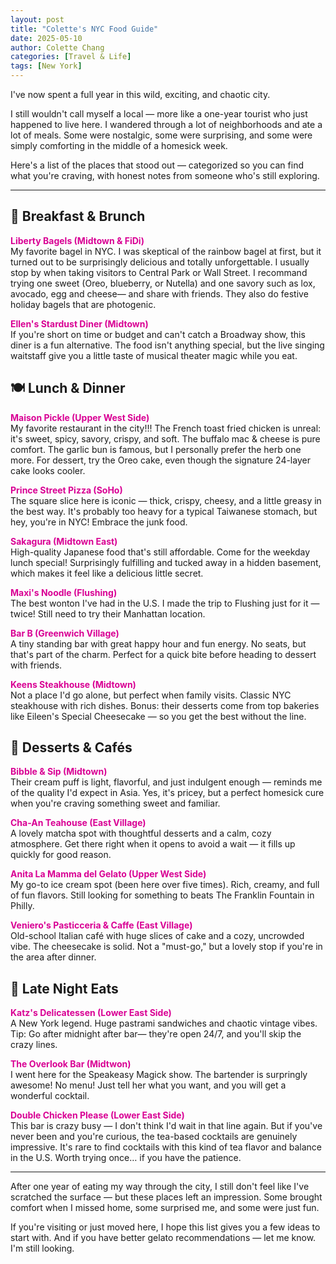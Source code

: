 ```yaml
---
layout: post
title: "Colette's NYC Food Guide"
date: 2025-05-10
author: Colette Chang
categories: [Travel & Life]
tags: [New York]
---
```


I've now spent a full year in this wild, exciting, and chaotic city.

I still wouldn't call myself a local — more like a one-year tourist who just happened to live here. I wandered through a lot of neighborhoods and ate a lot of meals. Some were nostalgic, some were surprising, and some were simply comforting in the middle of a homesick week.

Here's a list of the places that stood out — categorized so you can find what you're craving, with honest notes from someone who's still exploring.

---

## 🥯 Breakfast & Brunch

<span style="color:rgb(217, 0, 148);"><b>Liberty Bagels (Midtown & FiDi)</b></span>  
My favorite bagel in NYC. I was skeptical of the rainbow bagel at first, but it turned out to be surprisingly delicious and totally unforgettable. I usually stop by when taking visitors to Central Park or Wall Street. I recommand trying one sweet (Oreo, blueberry, or Nutella) and one savory such as lox, avocado, egg and cheese— and share with friends. They also do festive holiday bagels that are photogenic.

<span style="color:rgb(217, 0, 148);"><b>Ellen's Stardust Diner (Midtown)</b></span>  
If you're short on time or budget and can't catch a Broadway show, this diner is a fun alternative. The food isn't anything special, but the live singing waitstaff give you a little taste of musical theater magic while you eat.

## 🍽️ Lunch & Dinner

<span style="color:rgb(217, 0, 148);"><b>Maison Pickle (Upper West Side)</b></span>  
My favorite restaurant in the city!!! The French toast fried chicken is unreal: it's sweet, spicy, savory, crispy, and soft. The buffalo mac & cheese is pure comfort. The garlic bun is famous, but I personally prefer the herb one more. For dessert, try the Oreo cake, even though the signature 24-layer cake looks cooler.

<span style="color:rgb(217, 0, 148);"><b>Prince Street Pizza (SoHo)</b></span>   
The square slice here is iconic — thick, crispy, cheesy, and a little greasy in the best way. It's probably too heavy for a typical Taiwanese stomach, but hey, you're in NYC! Embrace the junk food.

<span style="color:rgb(217, 0, 148);"><b>Sakagura (Midtown East)</b></span>  
High-quality Japanese food that's still affordable. Come for the weekday lunch special! Surprisingly fulfilling and tucked away in a hidden basement, which makes it feel like a delicious little secret.

<span style="color:rgb(217, 0, 148);"><b>Maxi's Noodle (Flushing)</b></span>  
The best wonton I've had in the U.S. I made the trip to Flushing just for it — twice! Still need to try their Manhattan location.

<span style="color:rgb(217, 0, 148);"><b>Bar B (Greenwich Village)</b></span>  
A tiny standing bar with great happy hour and fun energy. No seats, but that's part of the charm. Perfect for a quick bite before heading to dessert with friends.

<span style="color:rgb(217, 0, 148);"><b>Keens Steakhouse (Midtown)</b></span>  
Not a place I'd go alone, but perfect when family visits. Classic NYC steakhouse with rich dishes. Bonus: their desserts come from top bakeries like Eileen's Special Cheesecake — so you get the best without the line.

## 🍰 Desserts & Cafés

<span style="color:rgb(217, 0, 148);"><b>Bibble & Sip (Midtown)</b></span>   
Their cream puff is light, flavorful, and just indulgent enough — reminds me of the quality I'd expect in Asia. Yes, it's pricey, but a perfect homesick cure when you're craving something sweet and familiar.

<span style="color:rgb(217, 0, 148);"><b>Cha-An Teahouse (East Village)</b></span>  
A lovely matcha spot with thoughtful desserts and a calm, cozy atmosphere. Get there right when it opens to avoid a wait — it fills up quickly for good reason.

<span style="color:rgb(217, 0, 148);"><b>Anita La Mamma del Gelato (Upper West Side)</b></span>  
My go-to ice cream spot (been here over five times). Rich, creamy, and full of fun flavors. Still looking for something to beats The Franklin Fountain in Philly.

<span style="color:rgb(217, 0, 148);"><b>Veniero's Pasticceria & Caffe (East Village)</b></span>  
Old-school Italian café with huge slices of cake and a cozy, uncrowded vibe. The cheesecake is solid. Not a "must-go," but a lovely stop if you're in the area after dinner.

## 🌙 Late Night Eats

<span style="color:rgb(217, 0, 148);"><b>Katz's Delicatessen (Lower East Side)</b></span>  
A New York legend. Huge pastrami sandwiches and chaotic vintage vibes. Tip: Go after midnight after bar— they're open 24/7, and you'll skip the crazy lines.

<span style="color:rgb(217, 0, 148);"><b>The Overlook Bar (Midtwon)</b></span>  
I went here for the Speakeasy Magick show. The bartender is surpringly awesome! No menu! Just tell her what you want, and you will get a wonderful cocktail.

<span style="color:rgb(217, 0, 148);"><b>Double Chicken Please (Lower East Side)</b></span>  
This bar is crazy busy — I don't think I'd wait in that line again. But if you've never been and you're curious, the tea-based cocktails are genuinely impressive. It's rare to find cocktails with this kind of tea flavor and balance in the U.S. Worth trying once… if you have the patience.


---

After one year of eating my way through the city, I still don't feel like I've scratched the surface — but these places left an impression. Some brought comfort when I missed home, some surprised me, and some were just fun.

If you're visiting or just moved here, I hope this list gives you a few ideas to start with. And if you have better gelato recommendations — let me know. I'm still looking.
